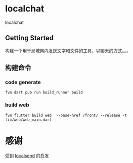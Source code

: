 # localchat

localchat

## Getting Started

构建一个用于局域网内发送文字和文件的工具，以聊天的方式。。。

## 构建命令
### code generate
```shell
fvm dart pub run build_runner build
```

### build web
```shell
fvm flutter build web  --base-href /front/ --release -t lib/web/web_main.dart
```

# 感谢
受到 [localsend](https://github.com/localsend/localsend) 的启发
